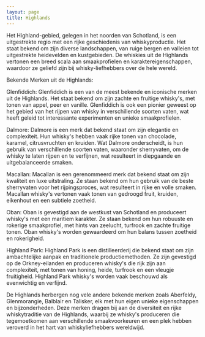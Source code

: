 ```yaml
---
layout: page
title: Highlands
---
```


Het Highland-gebied, gelegen in het noorden van Schotland, is een uitgestrekte regio met een rijke geschiedenis van whiskyproductie. Het staat bekend om zijn diverse landschappen, van ruige bergen en valleien tot uitgestrekte heidevelden en kustgebieden. De whiskies uit de Highlands vertonen een breed scala aan smaakprofielen en karaktereigenschappen, waardoor ze geliefd zijn bij whisky-liefhebbers over de hele wereld.

Bekende Merken uit de Highlands:

Glenfiddich:
Glenfiddich is een van de meest bekende en iconische merken uit de Highlands. Het staat bekend om zijn zachte en fruitige whisky's, met tonen van appel, peer en vanille. Glenfiddich is ook een pionier geweest op het gebied van het rijpen van whisky in verschillende soorten vaten, wat heeft geleid tot interessante experimenten en unieke smaakprofielen.

Dalmore:
Dalmore is een merk dat bekend staat om zijn elegantie en complexiteit. Hun whisky's hebben vaak rijke tonen van chocolade, karamel, citrusvruchten en kruiden. Wat Dalmore onderscheidt, is hun gebruik van verschillende soorten vaten, waaronder sherryvaten, om de whisky te laten rijpen en te verfijnen, wat resulteert in diepgaande en uitgebalanceerde smaken.

Macallan:
Macallan is een gerenommeerd merk dat bekend staat om zijn kwaliteit en luxe uitstraling. Ze staan bekend om hun gebruik van de beste sherryvaten voor het rijpingsproces, wat resulteert in rijke en volle smaken. Macallan whisky's vertonen vaak tonen van gedroogd fruit, kruiden, eikenhout en een subtiele zoetheid.

Oban:
Oban is gevestigd aan de westkust van Schotland en produceert whisky's met een maritiem karakter. Ze staan bekend om hun robuuste en rokerige smaakprofiel, met hints van zeelucht, turfrook en zachte fruitige tonen. Oban whisky's worden gewaardeerd om hun balans tussen zoetheid en rokerigheid.

Highland Park:
Highland Park is een distilleerderij die bekend staat om zijn ambachtelijke aanpak en traditionele productiemethoden. Ze zijn gevestigd op de Orkney-eilanden en produceren whisky's die rijk zijn aan complexiteit, met tonen van honing, heide, turfrook en een vleugje fruitigheid. Highland Park whisky's worden vaak beschouwd als evenwichtig en verfijnd.

De Highlands herbergen nog vele andere bekende merken zoals Aberfeldy, Glenmorangie, Balblair en Talisker, elk met hun eigen unieke eigenschappen en bijzonderheden. Deze merken dragen bij aan de diversiteit en rijke whiskytraditie van de Highlands, waarbij ze whisky's produceren die tegemoetkomen aan verschillende smaakvoorkeuren en een plek hebben veroverd in het hart van whiskyliefhebbers wereldwijd.
